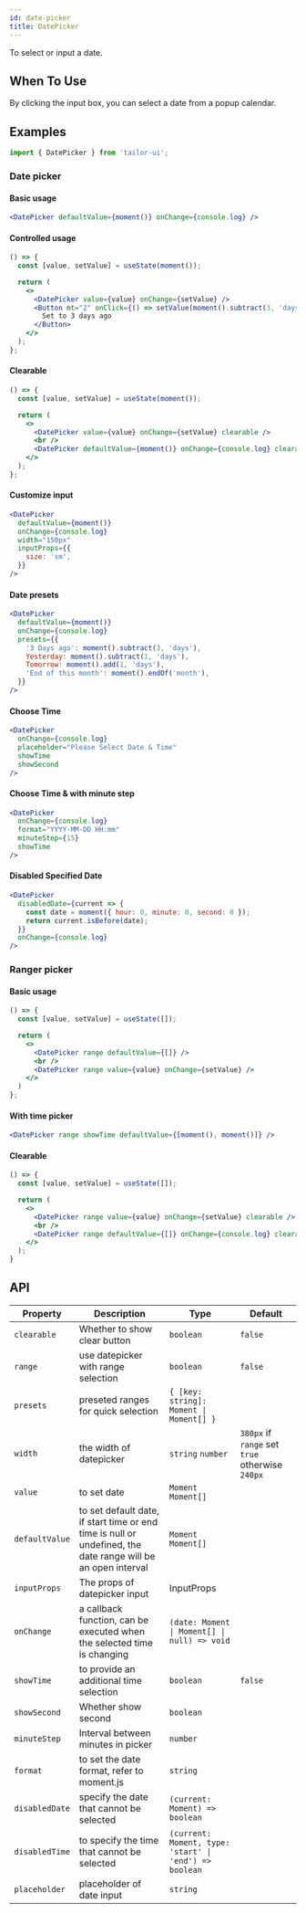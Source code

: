 ```yaml
---
id: date-picker
title: DatePicker
---
```


To select or input a date.

## When To Use

By clicking the input box, you can select a date from a popup calendar.

## Examples

```js
import { DatePicker } from 'tailor-ui';
```

### Date picker

#### Basic usage

```jsx live
<DatePicker defaultValue={moment()} onChange={console.log} />
```

#### Controlled usage

```jsx live
() => {
  const [value, setValue] = useState(moment());

  return (
    <>
      <DatePicker value={value} onChange={setValue} />
      <Button mt="2" onClick={() => setValue(moment().subtract(3, 'days'))}>
        Set to 3 days ago
      </Button>
    </>
  );
};
```

#### Clearable

```jsx live
() => {
  const [value, setValue] = useState(moment());

  return (
    <>
      <DatePicker value={value} onChange={setValue} clearable />
      <br />
      <DatePicker defaultValue={moment()} onChange={console.log} clearable />
    </>
  );
};
```

#### Customize input

```jsx live
<DatePicker
  defaultValue={moment()}
  onChange={console.log}
  width="150px"
  inputProps={{
    size: 'sm',
  }}
/>
```

#### Date presets

```jsx live
<DatePicker
  defaultValue={moment()}
  onChange={console.log}
  presets={{
    '3 Days ago': moment().subtract(3, 'days'),
    Yesterday: moment().subtract(1, 'days'),
    Tomorrow: moment().add(1, 'days'),
    'End of this month': moment().endOf('month'),
  }}
/>
```

#### Choose Time

```jsx live
<DatePicker
  onChange={console.log}
  placeholder="Please Select Date & Time"
  showTime
  showSecond
/>
```

#### Choose Time & with minute step

```jsx live
<DatePicker
  onChange={console.log}
  format="YYYY-MM-DD HH:mm"
  minuteStep={15}
  showTime
/>
```

#### Disabled Specified Date

```jsx live
<DatePicker
  disabledDate={current => {
    const date = moment({ hour: 0, minute: 0, second: 0 });
    return current.isBefore(date);
  }}
  onChange={console.log}
/>
```

### Ranger picker

#### Basic usage

```jsx live
() => {
  const [value, setValue] = useState([]);

  return (
    <>
      <DatePicker range defaultValue={[]} />
      <br />
      <DatePicker range value={value} onChange={setValue} />
    </>
  )
};
```

#### With time picker

```jsx live
<DatePicker range showTime defaultValue={[moment(), moment()]} />
```

#### Clearable

```jsx live
() => {
  const [value, setValue] = useState([]);

  return (
    <>
      <DatePicker range value={value} onChange={setValue} clearable />
      <br />
      <DatePicker range defaultValue={[]} onChange={console.log} clearable />
    </>
  );
}
```

## API

| Property       | Description                                                                                                  | Type                                                   | Default                                         |
| -------------- | ------------------------------------------------------------------------------------------------------------ | ------------------------------------------------------ | ----------------------------------------------- |
| `clearable`    | Whether to show clear button                                                                                 | `boolean`                                              | `false`                                         |
| `range`        | use datepicker with range selection                                                                          | `boolean`                                              | `false`                                         |
| `presets`      | preseted ranges for quick selection                                                                          | `{ [key: string]: Moment \| Moment[] }`                |                                                 |
| `width`        | the width of datepicker                                                                                      | `string` `number`                                      | `380px` if `range` set `true` otherwise `240px` |
| `value`        | to set date                                                                                                  | `Moment` `Moment[]`                                    |                                                 |
| `defaultValue` | to set default date, if start time or end time is null or undefined, the date range will be an open interval | `Moment` `Moment[]`                                    |                                                 |
| `inputProps`   | The props of datepicker input                                                                                | InputProps                                             |                                                 |
| `onChange`     | a callback function, can be executed when the selected time is changing                                      | `(date: Moment \| Moment[] \| null) => void`           |                                                 |
| `showTime`     | to provide an additional time selection                                                                      | `boolean`                                              | `false`                                         |
| `showSecond`   | Whether show second                                                                                          | `boolean`                                              |                                                 |
| `minuteStep`   | Interval between minutes in picker                                                                           | `number`                                               |                                                 |
| `format`       | to set the date format, refer to moment.js                                                                   | `string`                                               |                                                 |
| `disabledDate` | specify the date that cannot be selected                                                                     | `(current: Moment) => boolean`                         |                                                 |
| `disabledTime` | to specify the time that cannot be selected                                                                  | `(current: Moment, type: 'start' \| 'end') => boolean` |                                                 |
| `placeholder`  | placeholder of date input                                                                                    | `string`                                               |                                                 |
